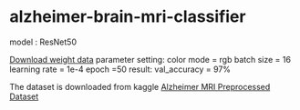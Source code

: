 # alzheimer-brain-mri-classifier
model : ResNet50

[Download weight data](https://drive.google.com/file/d/12kgtrjPKAUGo-TXf43aTRHna4eU1rJwf/view?usp=sharing)
parameter setting:
  color mode = rgb
  batch size = 16
  learning rate = 1e-4
  epoch =50
result:
  val_accuracy = 97%

The dataset is downloaded from kaggle [Alzheimer MRI Preprocessed Dataset](https://www.kaggle.com/datasets/sachinkumar413/alzheimer-mri-dataset)
